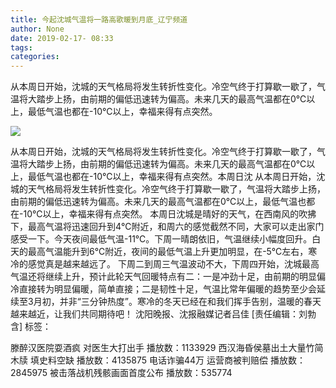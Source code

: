 ```yaml
---
title: 今起沈城气温将一路高歌暖到月底_辽宁频道
author: None
date: 2019-02-17- 08:33
tags: 
categories: 
---
```

从本周日开始，沈城的天气格局将发生转折性变化。冷空气终于打算歇一歇了，气温将大踏步上扬，由前期的偏低迅速转为偏高。未来几天的最高气温都在0℃以上，最低气温也都在-10℃以上，幸福来得有点突然。
<!-- more -->
                
<img align="center" border="0" src="http://p2.ifengimg.com/a/2016/0810/204c433878d5cf9size1_w16_h16.png" />
                
            
从本周日开始，沈城的天气格局将发生转折性变化。冷空气终于打算歇一歇了，气温将大踏步上扬，由前期的偏低迅速转为偏高。未来几天的最高气温都在0℃以上，最低气温也都在-10℃以上，幸福来得有点突然。本周日沈
从本周日开始，沈城的天气格局将发生转折性变化。冷空气终于打算歇一歇了，气温将大踏步上扬，由前期的偏低迅速转为偏高。未来几天的最高气温都在0℃以上，最低气温也都在-10℃以上，幸福来得有点突然。
本周日沈城是晴好的天气，在西南风的吹拂下，最高气温将迅速回升到4℃附近，和周六的感觉截然不同，大家可以走出家门感受一下。今天夜间最低气温-11℃。下周一晴朗依旧，气温继续小幅度回升。白天的最高气温能升到6℃附近，夜间的最低气温上升更加明显，在-5℃左右，寒冷的感觉真是越来越远了。
下周二到周三气温波动不大，下周四开始，沈城最高气温还将继续上升，预计此轮天气回暖特点有二：一是冲劲十足，由前期的明显偏冷直接转为明显偏暖，简单直接；二是韧性十足，气温比常年偏暖的趋势至少会延续至3月初，并非“三分钟热度”。寒冷的冬天已经在和我们挥手告别，温暖的春天越来越近，让我们共同期待吧！
沈阳晚报、沈报融媒记者吕佳
[责任编辑：刘勃含]
标签：
 
             
滕醉汉医院耍酒疯 对医生大打出手
播放数：1133929
西汉海昏侯墓出土大量竹简木牍 填史料空缺
播放数：4135875
电话诈骗44万 运营商被判赔偿
播放数：2845975
被击落战机残骸画面首度公布
播放数：535774
